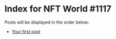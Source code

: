 # Index for NFT World #1117
Posts will be displayed in the order below:

- [Your first post](./001-first.md)


